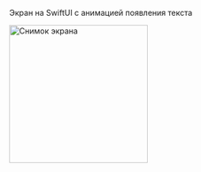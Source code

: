 Экран на SwiftUI с анимацией появления текста

<img width="250" alt="Снимок экрана" src="https://github.com/AhmerovDmitry/Example_SwiftUI/assets/62261655/bd5d8d10-6ce4-4ed5-a744-975eec41409c">
